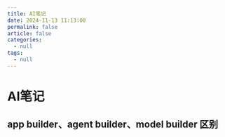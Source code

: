 ```yaml
---
title: AI笔记
date: 2024-11-13 11:13:00
permalink: false
article: false
categories:
  - null
tags:
  - null
---
```


# AI笔记


## app builder、agent builder、model builder 区别


